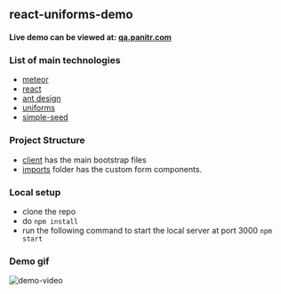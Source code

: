 ## react-uniforms-demo

#### Live demo can be viewed at: [qa.panitr.com](http://qa.panitr.com:9090)

### List of main technologies

- [meteor](https://docs.meteor.com/#/full/)
- [react](https://reactjs.org/)
- [ant design](https://ant.design/docs/react/introduce)
- [uniforms](https://github.com/vazco/uniforms)
- [simple-seed](https://atmospherejs.com/aldeed/simple-schema)

### Project Structure

- [client](./client) has the main bootstrap files
- [imports](./imports) folder has the custom form components.

### Local setup

- clone the repo
- do ```npm install```
- run the following command to start the local server at port 3000 ```npm start```


### Demo gif
![demo-video](https://user-images.githubusercontent.com/22440334/49080987-5a95f680-f26b-11e8-8693-10a507e815b1.gif)
